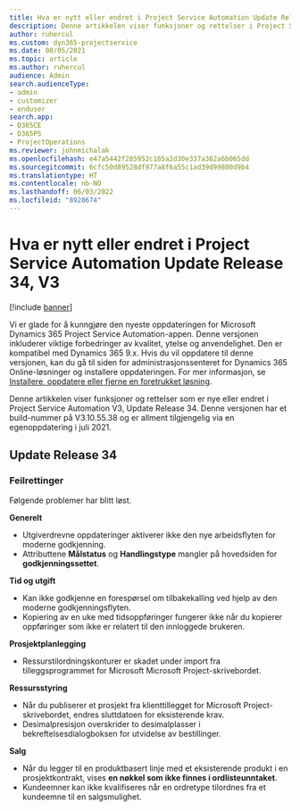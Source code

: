 ```yaml
---
title: Hva er nytt eller endret i Project Service Automation Update Release 34, V3
description: Denne artikkelen viser funksjoner og rettelser i Project Service Automation Update Release 34 V3.
author: ruhercul
ms.custom: dyn365-projectservice
ms.date: 08/05/2021
ms.topic: article
ms.author: ruhercul
audience: Admin
search.audienceType:
- admin
- customizer
- enduser
search.app:
- D365CE
- D365PS
- ProjectOperations
ms.reviewer: johnmichalak
ms.openlocfilehash: e47a5442f285952c165a2d30e337a362a6b065dd
ms.sourcegitcommit: 6cfc50d89528df977a8f6a55c1ad39d99800d9b4
ms.translationtype: HT
ms.contentlocale: nb-NO
ms.lasthandoff: 06/03/2022
ms.locfileid: "8928674"
---
```

# <a name="whats-new-or-changed-in-project-service-automation-update-release-34-v3"></a>Hva er nytt eller endret i Project Service Automation Update Release 34, V3

[!include [banner](../includes/psa-now-project-operations.md)]

Vi er glade for å kunngjøre den nyeste oppdateringen for Microsoft Dynamics 365 Project Service Automation-appen. Denne versjonen inkluderer viktige forbedringer av kvalitet, ytelse og anvendelighet. Den er kompatibel med Dynamics 365 9.x. Hvis du vil oppdatere til denne versjonen, kan du gå til siden for administrasjonssenteret for Dynamics 365 Online-løsninger og installere oppdateringen. For mer informasjon, se [Installere, oppdatere eller fjerne en foretrukket løsning](/power-platform/admin/install-remove-preferred-solution).

Denne artikkelen viser funksjoner og rettelser som er nye eller endret i Project Service Automation V3, Update Release 34. Denne versjonen har et build-nummer på V3.10.55.38 og er allment tilgjengelig via en egenoppdatering i juli 2021.

## <a name="update-release-34"></a>Update Release 34

### <a name="bug-fixes"></a>Feilrettinger
Følgende problemer har blitt løst.

**Generelt**

- Utgiverdrevne oppdateringer aktiverer ikke den nye arbeidsflyten for moderne godkjenning.
- Attributtene **Målstatus** og **Handlingstype** mangler på hovedsiden for **godkjenningssettet**.

**Tid og utgift**

- Kan ikke godkjenne en forespørsel om tilbakekalling ved hjelp av den moderne godkjenningsflyten.
- Kopiering av en uke med tidsoppføringer fungerer ikke når du kopierer oppføringer som ikke er relatert til den innloggede brukeren.

**Prosjektplanlegging**

- Ressurstilordningskonturer er skadet under import fra tilleggsprogrammet for Microsoft Microsoft Project-skrivebordet.

**Ressursstyring**

- Når du publiserer et prosjekt fra klienttillegget for Microsoft Project-skrivebordet, endres sluttdatoen for eksisterende krav.
- Desimalpresisjon overskrider to desimalplasser i bekreftelsesdialogboksen for utvidelse av bestillinger.

**Salg**

- Når du legger til en produktbasert linje med et eksisterende produkt i en prosjektkontrakt, vises **en nøkkel som ikke finnes i ordlisteunntaket**.
- Kundeemner kan ikke kvalifiseres når en ordretype tilordnes fra et kundeemne til en salgsmulighet.
